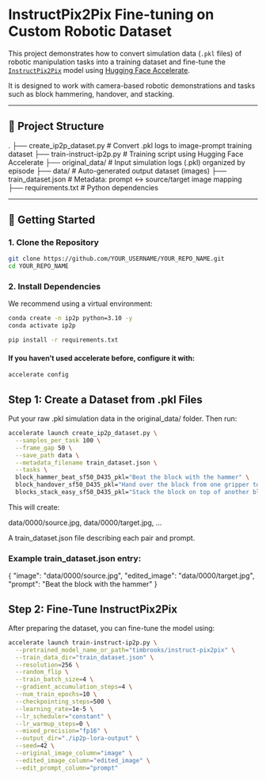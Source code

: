 # InstructPix2Pix Fine-tuning on Custom Robotic Dataset

This project demonstrates how to convert simulation data (`.pkl` files) of robotic manipulation tasks into a training dataset and fine-tune the [`InstructPix2Pix`](https://github.com/timothybrooks/instruct-pix2pix) model using [Hugging Face Accelerate](https://github.com/huggingface/accelerate).

It is designed to work with camera-based robotic demonstrations and tasks such as block hammering, handover, and stacking.

---

## 📂 Project Structure 

. ├── create_ip2p_dataset.py # Convert .pkl logs to image-prompt training dataset ├── train-instruct-ip2p.py # Training script using Hugging Face Accelerate ├── original_data/ # Input simulation logs (.pkl) organized by episode ├── data/ # Auto-generated output dataset (images) ├── train_dataset.json # Metadata: prompt ↔ source/target image mapping ├── requirements.txt # Python dependencies


---

## 🚀 Getting Started

### 1. Clone the Repository

```bash
git clone https://github.com/YOUR_USERNAME/YOUR_REPO_NAME.git
cd YOUR_REPO_NAME
```

### 2. Install Dependencies
We recommend using a virtual environment:

```bash
conda create -n ip2p python=3.10 -y
conda activate ip2p

pip install -r requirements.txt
```

#### If you haven’t used accelerate before, configure it with:
```bash
accelerate config
```

## Step 1: Create a Dataset from .pkl Files
Put your raw .pkl simulation data in the original_data/ folder. Then run:

```bash
accelerate launch create_ip2p_dataset.py \
  --samples_per_task 100 \
  --frame_gap 50 \
  --save_path data \
  --metadata_filename train_dataset.json \
  --tasks \
  block_hammer_beat_sf50_D435_pkl="Beat the block with the hammer" \
  block_handover_sf50_D435_pkl="Hand over the block from one gripper to another" \
  blocks_stack_easy_sf50_D435_pkl="Stack the block on top of another block"
```

This will create:

data/0000/source.jpg, data/0000/target.jpg, ...

A train_dataset.json file describing each pair and prompt.

### Example train_dataset.json entry:

{
  "image": "data/0000/source.jpg",
  "edited_image": "data/0000/target.jpg",
  "prompt": "Beat the block with the hammer"
}

## Step 2: Fine-Tune InstructPix2Pix

After preparing the dataset, you can fine-tune the model using:

```bash
accelerate launch train-instruct-ip2p.py \
  --pretrained_model_name_or_path="timbrooks/instruct-pix2pix" \
  --train_data_dir="train_dataset.json" \
  --resolution=256 \
  --random_flip \
  --train_batch_size=4 \
  --gradient_accumulation_steps=4 \
  --num_train_epochs=10 \
  --checkpointing_steps=500 \
  --learning_rate=1e-5 \
  --lr_scheduler="constant" \
  --lr_warmup_steps=0 \
  --mixed_precision="fp16" \
  --output_dir="./ip2p-lora-output" \
  --seed=42 \
  --original_image_column="image" \
  --edited_image_column="edited_image" \
  --edit_prompt_column="prompt"
```


